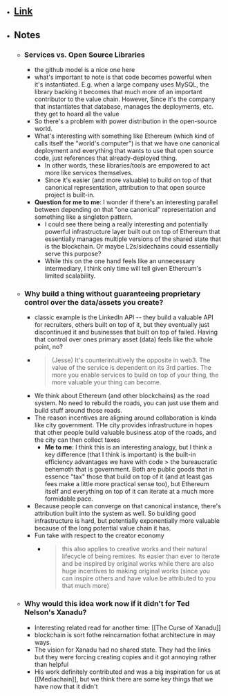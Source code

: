 - ## [Link](https://a16z.com/2018/08/21/crypto-open-source-evolution-libraries-services/)
- ## Notes
    - ### Services vs. Open Source Libraries
        - the github model is a nice one here
        - what's important to note is that code becomes powerful when it's instantiated. E.g. when a large company uses MySQL, the library backing it becomes that much more of an important contributor to the value chain. However, Since it's the company that instantiates that database, manages the deployments, etc. they get to hoard all the value
        - So there's a problem with power distribution in the open-source world.
        - What's interesting with something like Ethereum (which kind of calls itself the "world's computer") is that we have one canonical deployment and everything that wants to use that open source code, just references that already-deployed thing.
            - In other words, these libraries/tools are empowered to act more like services themselves.
            - Since it's easier (and more valuable) to build on top of that canonical representation, attribution to that open source project is built-in.
        - **Question for me to me**: I wonder if there's an interesting parallel between depending on that "one canonical" representation and something like a singleton pattern.
            - I could see there being a really interesting and potentially powerful infrastructure layer built out on top of Ethereum that essentially manages multiple versions of the shared state that is the blockchain. Or maybe L2s/sidechains could essentially serve this purpose?
            - While this on the one hand feels like an unnecessary intermediary, I think only time will tell given Ethereum's limited scalability. 
    - ### Why build a thing without guaranteeing proprietary control over the data/assets you create?
        - classic example is the LinkedIn API -- they build a valuable API for recruiters, others built on top of it, but they eventually just discontinued it and businesses that built on top of failed. Having that control over ones primary asset (data) feels like the whole point, no?
        - > (Jesse) It's counterintuitively the opposite in web3. The value of the service is dependent on its 3rd parties. The more you enable services to build on top of your thing, the more valuable your thing can become.
        - We think about Ethereum (and other blockchains) as the road system. No need to rebuild the roads, you can just use them and build stuff around those roads.
        - The reason incentives are aligning around collaboration is kinda like city government. THe city provides infrastructure in hopes that other people build valuable business atop of the roads, and the city can then collect taxes
            - **Me to me**: I think this is an interesting analogy, but I think a key difference (that I think is important) is the built-in efficiency advantages we have with code > the bureaucratic behemoth that is government. Both are public goods that in essence "tax" those that build on top of it (and at least gas fees make a little more practical sense too), but Ethereum itself and everything on top of it can iterate at a much more formidable pace.
        - Because people can converge on that canonical instance, there's attribution built into the system as well. So building good infrastructure is hard, but potentially exponentially more valuable because of the long potential value chain it has.
        - Fun take with respect to the creator economy
            - > this also applies to creative works and their natural lifecycle of being remixes. Its easier than ever to iterate and be inspired by original works while there are also huge incentives to making original works (since you can inspire others and have value be attributed to you that much more)
    - ### Why would this idea work now if it didn't for Ted Nelson's Xanadu?
        - Interesting related read for another time: [[The Curse of Xanadu]] 
        - blockchain is sort fothe reincarnation fothat architecture in may ways.
        - The vision for Xanadu had no shared state. They had the links but they were forcing creating copies and it got annoying rather than helpful
        - His work definitely contributed and was a big inspiration for us at [[Mediachain]], but we think there are some key things that we have now that it didn't
